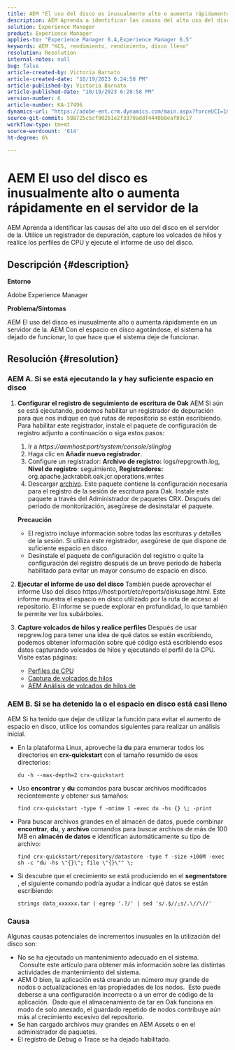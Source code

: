 ```yaml
---
title: AEM "El uso del disco es inusualmente alto o aumenta rápidamente en el servidor de la unidad de disco de la unidad de disco de la unidad de control de servidor"
description: AEM Aprenda a identificar las causas del alto uso del disco en el servidor de la.
solution: Experience Manager
product: Experience Manager
applies-to: "Experience Manager 6.4,Experience Manager 6.5"
keywords: AEM "KCS, rendimiento, rendimiento, disco lleno"
resolution: Resolution
internal-notes: null
bug: false
article-created-by: Victoria Barnato
article-created-date: "10/19/2023 6:24:58 PM"
article-published-by: Victoria Barnato
article-published-date: "10/19/2023 6:28:58 PM"
version-number: 6
article-number: KA-17496
dynamics-url: "https://adobe-ent.crm.dynamics.com/main.aspx?forceUCI=1&pagetype=entityrecord&etn=knowledgearticle&id=dd6b2ec9-ac6e-ee11-8df0-6045bd006793"
source-git-commit: 588725c5cf90261e2f3379addf4440b8eaf89c17
workflow-type: tm+mt
source-wordcount: '614'
ht-degree: 6%

---
```


# AEM El uso del disco es inusualmente alto o aumenta rápidamente en el servidor de la


AEM Aprenda a identificar las causas del alto uso del disco en el servidor de la. Utilice un registrador de depuración, capture los volcados de hilos y realice los perfiles de CPU y ejecute el informe de uso del disco.

## Descripción {#description}


<b>Entorno</b>

Adobe Experience Manager

<b>Problema/Síntomas</b>

AEM El uso del disco es inusualmente alto o aumenta rápidamente en un servidor de la. AEM Con el espacio en disco agotándose, el sistema ha dejado de funcionar, lo que hace que el sistema deje de funcionar.




## Resolución {#resolution}


### <b>AEM A. Si se está ejecutando la y hay suficiente espacio en disco</b>

1. <b>Configurar el registro de seguimiento de escritura de Oak</b>    AEM Si aún se está ejecutando, podemos habilitar un registrador de depuración para que nos indique en qué rutas de repositorio se están escribiendo. Para habilitar este registrador, instale el paquete de configuración de registro adjunto a continuación o siga estos pasos:

   1. Ir a *https://aemhost:port/system/console/slinglog*
   2. Haga clic en <b>Añadir nuevo registrador</b>.
   3. Configure un registrador: <b>Archivo de registro:</b> logs/repgrowth.log, <b>Nivel de registro</b>: seguimiento, <b>Registradores:</b> org.apache.jackrabbit.oak.jcr.operations.writes
   4. Descargar [archivo](https://helpx.adobe.com/content/dam/help/en/experience-manager/kb/analyze-unusual-repository-growth/jcr:content/main-pars/download/log_repository_growth-1.zip).        Este paquete contiene la configuración necesaria para el registro de la sesión de escritura para Oak. Instale este paquete a través del Administrador de paquetes CRX. Después del período de monitorización, asegúrese de desinstalar el paquete.

   <b>Precaución</b>

   - El registro incluye información sobre todas las escrituras y detalles de la sesión. Si utiliza este registrador, asegúrese de que dispone de suficiente espacio en disco.
   - Desinstale el paquete de configuración del registro o quite la configuración del registro después de un breve periodo de haberla habilitado para evitar un mayor consumo de espacio en disco.
2. <b>Ejecutar el informe de uso del disco</b>    También puede aprovechar el informe Uso del disco https://host:port/etc/reports/diskusage.html. Este informe muestra el espacio en disco utilizado por la ruta de acceso al repositorio. El informe se puede explorar en profundidad, lo que también le permite ver los subárboles.
3. <b>Capture volcados de hilos y realice perfiles</b>    Después de usar repgrew.log para tener una idea de qué datos se están escribiendo, podemos obtener información sobre qué código está escribiendo esos datos capturando volcados de hilos y ejecutando el perfil de la CPU. Visite estas páginas:

   - [Perfiles de CPU](https://experienceleague.adobe.com/docs/experience-cloud-kcs/kbarticles/KA-17499.html?lang=es)
   - [Captura de volcados de hilos](https://experienceleague.adobe.com/docs/experience-cloud-kcs/kbarticles/KA-17452.html?lang=es)
   - [AEM Análisis de volcados de hilos de](https://experienceleague.adobe.com/docs/experience-cloud-kcs/kbarticles/KA-16458.html?lang=es)


### <b>AEM B. Si se ha detenido la o el espacio en disco está casi lleno</b>

AEM Si ha tenido que dejar de utilizar la función para evitar el aumento de espacio en disco, utilice los comandos siguientes para realizar un análisis inicial.

- En la plataforma Linux, aproveche la <b>du</b> para enumerar todos los directorios en <b>crx-quickstart</b> con el tamaño resumido de esos directorios:<br>

  ```
  du -h --max-depth=2 crx-quickstart
  ```


- Uso <b>encontrar</b> y <b>du</b> comandos para buscar archivos modificados recientemente y obtener sus tamaños:<br>

  ```
  find crx-quickstart -type f -mtime 1 -exec du -hs {} \; -print
  ```


- Para buscar archivos grandes en el almacén de datos, puede combinar <b>encontrar</b>, <b>du</b>, y <b>archivo</b> comandos para buscar archivos de más de 100 MB en <b>almacén de datos</b> e identifican automáticamente su tipo de archivo:<br>

  ```
  find crx-quickstart/repository/datastore -type f -size +100M -exec sh -c "du -hs \"{}\"; file \"{}\"" \;
  ```


- Si descubre que el crecimiento se está produciendo en el <b>segmentstore</b> , el siguiente comando podría ayudar a indicar qué datos se están escribiendo:<br>

  ```
  strings data_xxxxxx.tar | egrep '.?/' | sed 's/.$//;s/.\//\//'
  ```


### <b>Causa</b>

Algunas causas potenciales de incrementos inusuales en la utilización del disco son:

- No se ha ejecutado un mantenimiento adecuado en el sistema.  Consulte este artículo para obtener más información sobre las distintas actividades de mantenimiento del sistema.
- AEM O bien, la aplicación está creando un número muy grande de nodos o actualizaciones en las propiedades de los nodos.  Esto puede deberse a una configuración incorrecta o a un error de código de la aplicación.  Dado que el almacenamiento de tar en Oak funciona en modo de solo anexado, el guardado repetido de nodos contribuye aún más al crecimiento excesivo del repositorio.
- Se han cargado archivos muy grandes en AEM Assets o en el administrador de paquetes.
- El registro de Debug o Trace se ha dejado habilitado.

